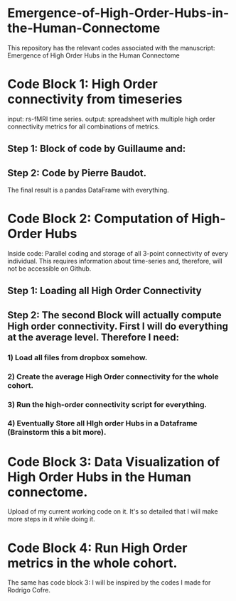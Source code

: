 # Emergence-of-High-Order-Hubs-in-the-Human-Connectome
This repository has the relevant codes associated with the manuscript: Emergence of High Order Hubs in the Human Connectome

# Code Block 1: High Order connectivity from timeseries

input: rs-fMRI time series.
output: spreadsheet with multiple high order connectivity metrics for all combinations of metrics.

## Step 1: Block of code by Guillaume and:
## Step 2: Code by Pierre Baudot.

The final result is a pandas DataFrame with everything. 

# Code Block 2: Computation of High-Order Hubs

Inside code: Parallel coding and storage of all 3-point connectivity of every individual. This requires information about time-series and, therefore, will not be accessible on Github.

## Step 1: Loading all High Order Connectivity

## Step 2: The second Block will actually compute High order connectivity. First I will do everything at the average level. Therefore I need:

### 1) Load all files from dropbox somehow. 
### 2) Create the average High Order connectivity for the whole cohort. 
### 3) Run the high-order connectivity script for everything.
### 4) Eventually Store all HIgh order Hubs in a Dataframe (Brainstorm this a bit more).

# Code Block 3: Data Visualization of High Order Hubs in the Human connectome.

Upload of my current working code on it. It's so detailed that I will make more steps in it while doing it.

# Code Block 4: Run High Order metrics in the whole cohort.

The same has code block 3: I will be inspired by the codes I made for Rodrigo Cofre. 




